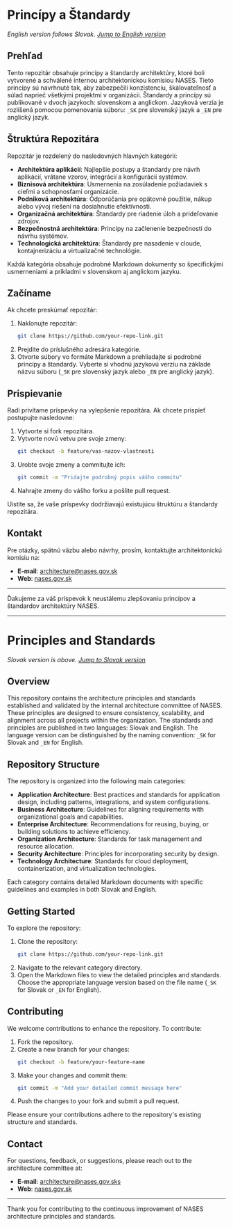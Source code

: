 # Princípy a Štandardy

*English version follows Slovak. [Jump to English version](#principles-and-standards)*

## Prehľad
Tento repozitár obsahuje princípy a štandardy architektúry, ktoré boli vytvorené a schválené internou architektonickou komisiou NASES. Tieto princípy sú navrhnuté tak, aby zabezpečili konzistenciu, škálovateľnosť a súlad naprieč všetkými projektmi v organizácii. Štandardy a princípy sú publikované v dvoch jazykoch: slovenskom a anglickom. Jazyková verzia je rozlíšená pomocou pomenovania súboru: `_SK` pre slovenský jazyk a `_EN` pre anglický jazyk.

## Štruktúra Repozitára
Repozitár je rozdelený do nasledovných hlavných kategórií:

- **Architektúra aplikácií**: Najlepšie postupy a štandardy pre návrh aplikácií, vrátane vzorov, integrácií a konfigurácií systémov.
- **Biznisová architektúra**: Usmernenia na zosúladenie požiadaviek s cieľmi a schopnosťami organizácie.
- **Podniková architektúra**: Odporúčania pre opätovné použitie, nákup alebo vývoj riešení na dosiahnutie efektívnosti.
- **Organizačná architektúra**: Štandardy pre riadenie úloh a prideľovanie zdrojov.
- **Bezpečnostná architektúra**: Princípy na začlenenie bezpečnosti do návrhu systémov.
- **Technologická architektúra**: Štandardy pre nasadenie v cloude, kontajnerizáciu a virtualizačné technológie.

Každá kategória obsahuje podrobné Markdown dokumenty so špecifickými usmerneniami a príkladmi v slovenskom aj anglickom jazyku.

## Začíname
Ak chcete preskúmať repozitár:

1. Naklonujte repozitár:
   ```bash
   git clone https://github.com/your-repo-link.git
   ```
2. Prejdite do príslušného adresára kategórie.
3. Otvorte súbory vo formáte Markdown a prehliadajte si podrobné princípy a štandardy. Vyberte si vhodnú jazykovú verziu na základe názvu súboru (`_SK` pre slovenský jazyk alebo `_EN` pre anglický jazyk).

## Prispievanie
Radi privítame príspevky na vylepšenie repozitára. Ak chcete prispieť postupujte nasledovne:

1. Vytvorte si fork repozitára.
2. Vytvorte novú vetvu pre svoje zmeny:
   ```bash
   git checkout -b feature/vas-nazov-vlastnosti
   ```
3. Urobte svoje zmeny a commitujte ich:
   ```bash
   git commit -m "Pridajte podrobný popis vášho commitu"
   ```
4. Nahrajte zmeny do vášho forku a pošlite pull request.

Uistite sa, že vaše príspevky dodržiavajú existujúcu štruktúru a štandardy repozitára.

## Kontakt
Pre otázky, spätnú väzbu alebo návrhy, prosím, kontaktujte architektonickú komisiu na:

- **E-mail**: [architecture@nases.gov.sk](mailto:architecture@nases.gov.sk?subject=#principy_a_standardy)
- **Web**: [nases.gov.sk](https://nases.gov.sk/kontakt)

---

Ďakujeme za váš príspevok k neustálemu zlepšovaniu princípov a štandardov architektúry NASES.

---

# Principles and Standards

*Slovak version is above. [Jump to Slovak version](#princípy-a-štandardy)*

## Overview
This repository contains the architecture principles and standards established and validated by the internal architecture committee of NASES. These principles are designed to ensure consistency, scalability, and alignment across all projects within the organization. The standards and principles are published in two languages: Slovak and English. The language version can be distinguished by the naming convention: `_SK` for Slovak and `_EN` for English.

## Repository Structure
The repository is organized into the following main categories:

- **Application Architecture**: Best practices and standards for application design, including patterns, integrations, and system configurations.
- **Business Architecture**: Guidelines for aligning requirements with organizational goals and capabilities.
- **Enterprise Architecture**: Recommendations for reusing, buying, or building solutions to achieve efficiency.
- **Organization Architecture**: Standards for task management and resource allocation.
- **Security Architecture**: Principles for incorporating security by design.
- **Technology Architecture**: Standards for cloud deployment, containerization, and virtualization technologies.

Each category contains detailed Markdown documents with specific guidelines and examples in both Slovak and English.

## Getting Started
To explore the repository:

1. Clone the repository:
   ```bash
   git clone https://github.com/your-repo-link.git
   ```
2. Navigate to the relevant category directory.
3. Open the Markdown files to view the detailed principles and standards. Choose the appropriate language version based on the file name (`_SK` for Slovak or `_EN` for English).

## Contributing
We welcome contributions to enhance the repository. To contribute:

1. Fork the repository.
2. Create a new branch for your changes:
   ```bash
   git checkout -b feature/your-feature-name
   ```
3. Make your changes and commit them:
   ```bash
   git commit -m "Add your detailed commit message here"
   ```
4. Push the changes to your fork and submit a pull request.

Please ensure your contributions adhere to the repository's existing structure and standards.

## Contact
For questions, feedback, or suggestions, please reach out to the architecture committee at:

- **E-mail**: [architecture@nases.gov.sks](mailto:architecture@nases.gov.sk?subject=#principles_and_standards)
- **Web**: [nases.gov.sk](https://nases.gov.sk/kontakt)

---

Thank you for contributing to the continuous improvement of NASES architecture principles and standards.
